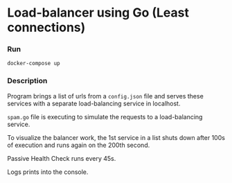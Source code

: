 # Load-balancer using Go (Least connections)

### Run
    docker-compose up

### Description
Program brings a list of urls from a `config.json` file and serves these services with a separate load-balancing service in localhost.

`spam.go` file is executing to simulate the requests to a load-balancing service.

To visualize the balancer work, the 1st service in a list shuts down after 100s of execution and runs again on the 200th second.

Passive Health Check runs every 45s.

Logs prints into the console.
